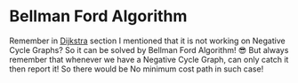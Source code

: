 # Bellman Ford Algorithm

Remember in [Dijkstra](./dijkstra) section I mentioned that it is not working on Negative Cycle Graphs? So it can be solved by Bellman Ford Algorithm! 😎
But always remember that whenever we have a Negative Cycle Graph, can only catch it then report it! So there would be No minimum cost path in such case!